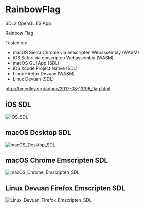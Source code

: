 # RainbowFlag

SDL2 OpenGL ES App

Rainbow Flag

Tested on:

* macOS Sierra Chrome via emscripten Webassembly (WASM)
* iOS Safari via emscripten Webassembly (WASM)
* macOS GUI App (SDL)
* iOS Xcode Project Native (SDL)
* Linux Firefox Devuan (WASM)
* Linux Devuan (SDL)

http://bmedley.org/adhoc/2017-08-13/06_flag.html

## iOS SDL

![iOS_SDL](http://bmedley.org/adhoc/2017-08-11/iOS_SDL.png)

## macOS Desktop SDL

![macOS_Desktop_SDL](http://bmedley.org/adhoc/2017-08-11/macOS_Desktop_SDL.png)

## macOS Chrome Emscripten SDL

![macOS_Chrome_Emscripten_SDL](http://bmedley.org/adhoc/2017-08-11/Chrome_Webassembly.png)

## Linux Devuan Firefox Emscripten SDL

![Linux_Devuan_Firefox_Emscripten_SDL](http://bmedley.org/adhoc/2017-08-11/linux_devuan_firefox.png)
